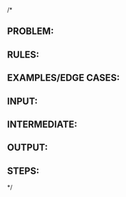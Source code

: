 /*
## PROBLEM:
## RULES:
## EXAMPLES/EDGE CASES:

## INPUT:
## INTERMEDIATE:
## OUTPUT:

## STEPS:
*/
